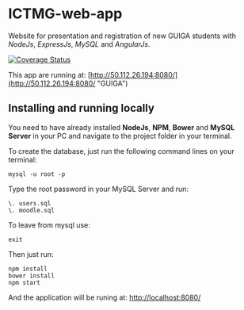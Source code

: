 # ICTMG-web-app
Website for presentation and registration of new GUIGA students with *NodeJs*, *ExpressJs*, *MySQL* and *AngularJs*.

[![Coverage Status](https://coveralls.io/repos/github/zRnatoNeto/ICTMG-web-app/badge.svg?branch=master)](https://coveralls.io/github/zRnatoNeto/ICTMG-web-app?branch=master)

This app are running at: [http://50.112.26.194:8080/](http://50.112.26.194:8080/ "GUIGA")

## Installing and running locally
You need to have already installed **NodeJs**, **NPM**, **Bower** and **MySQL Server** in your PC and navigate to the project folder in your terminal.

To create the database, just run the following command lines on your terminal:

    mysql -u root -p

Type the root password in your MySQL Server and run:

    \. users.sql
    \. moodle.sql

To leave from mysql use:

    exit

Then just run:

    npm install
    bower install
    npm start

And the application will be runing at: [http://localhost:8080/](http://localhost:8080/ "Localhost address")
